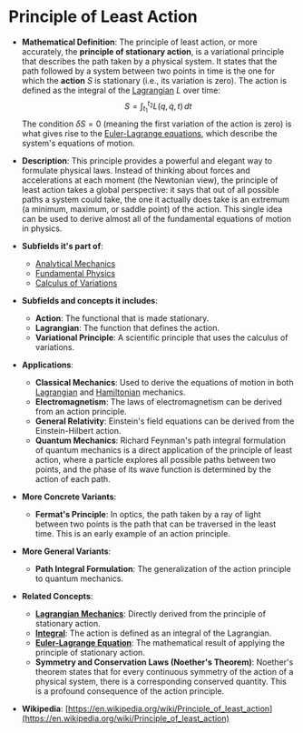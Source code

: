 # Principle of Least Action

- **Mathematical Definition**: The principle of least action, or more accurately, the **principle of stationary action**, is a variational principle that describes the path taken by a physical system. It states that the path followed by a system between two points in time is the one for which the **action** $S$ is stationary (i.e., its variation is zero). The action is defined as the integral of the [Lagrangian](./lagrangian_mechanics.md) $L$ over time:
$$ S = \int_{t_1}^{t_2} L(q, \dot{q}, t) \,dt $$
  The condition $\delta S = 0$ (meaning the first variation of the action is zero) is what gives rise to the [Euler-Lagrange equations](../analytical_mechanics/lagrangian_mechanics.md), which describe the system's equations of motion.

- **Description**: This principle provides a powerful and elegant way to formulate physical laws. Instead of thinking about forces and accelerations at each moment (the Newtonian view), the principle of least action takes a global perspective: it says that out of all possible paths a system could take, the one it actually does take is an extremum (a minimum, maximum, or saddle point) of the action. This single idea can be used to derive almost all of the fundamental equations of motion in physics.

- **Subfields it's part of**:
    - [Analytical Mechanics](https://en.wikipedia.org/wiki/Analytical_mechanics)
    - [Fundamental Physics](https://en.wikipedia.org/wiki/Fundamental_physics)
    - [Calculus of Variations](https://en.wikipedia.org/wiki/Calculus_of_variations)

- **Subfields and concepts it includes**:
    - **Action**: The functional that is made stationary.
    - **Lagrangian**: The function that defines the action.
    - **Variational Principle**: A scientific principle that uses the calculus of variations.

- **Applications**:
    - **Classical Mechanics**: Used to derive the equations of motion in both [Lagrangian](./lagrangian_mechanics.md) and [Hamiltonian](./hamiltonian_mechanics.md) mechanics.
    - **Electromagnetism**: The laws of electromagnetism can be derived from an action principle.
    - **General Relativity**: Einstein's field equations can be derived from the Einstein-Hilbert action.
    - **Quantum Mechanics**: Richard Feynman's path integral formulation of quantum mechanics is a direct application of the principle of least action, where a particle explores all possible paths between two points, and the phase of its wave function is determined by the action of each path.

- **More Concrete Variants**:
    - **Fermat's Principle**: In optics, the path taken by a ray of light between two points is the path that can be traversed in the least time. This is an early example of an action principle.

- **More General Variants**:
    - **Path Integral Formulation**: The generalization of the action principle to quantum mechanics.

- **Related Concepts**:
    - **[Lagrangian Mechanics](./lagrangian_mechanics.md)**: Directly derived from the principle of stationary action.
    - **[Integral](../../../pure_mathematics/analysis/integral.md)**: The action is defined as an integral of the Lagrangian.
    - **[Euler-Lagrange Equation](./lagrangian_mechanics.md)**: The mathematical result of applying the principle of stationary action.
    - **Symmetry and Conservation Laws (Noether's Theorem)**: Noether's theorem states that for every continuous symmetry of the action of a physical system, there is a corresponding conserved quantity. This is a profound consequence of the action principle.

- **Wikipedia**: [https://en.wikipedia.org/wiki/Principle_of_least_action](https://en.wikipedia.org/wiki/Principle_of_least_action)
